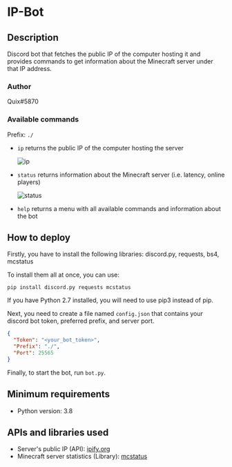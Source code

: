 # IP-Bot
## Description
Discord bot that fetches the public IP of the computer hosting it and provides commands to get information about the Minecraft server under that IP address.

### Author
Quix#5870

### Available commands
Prefix: `./`

- `ip` returns the public IP of the computer hosting the server
  
  ![ip](https://i.imgur.com/8IYlZXo.png 'Server IP')
- `status` returns information about the Minecraft server (i.e. latency, online players)
  
  ![status](https://i.imgur.com/tWvXoMw.png 'Server status')
- `help` returns a menu with all available commands and information about the bot

## How to deploy
Firstly, you have to install the following libraries: discord.py, requests, bs4, mcstatus

To install them all at once, you can use:
```commandline
pip install discord.py requests mcstatus
```

If you have Python 2.7 installed, you will need to use pip3 instead of pip.

Next, you need to create a file named `config.json` that contains your discord bot token, preferred prefix, and server port.
```json
{
  "Token": "<your_bot_token>",
  "Prefix": "./",
  "Port": 25565
}
```

Finally, to start the bot, run `bot.py`.

## Minimum requirements
- Python version: 3.8

## APIs and libraries used
- Server's public IP (API): [ipify.org](https://www.ipify.org/)
- Minecraft server statistics (Library): [mcstatus](https://github.com/Dinnerbone/mcstatus)
